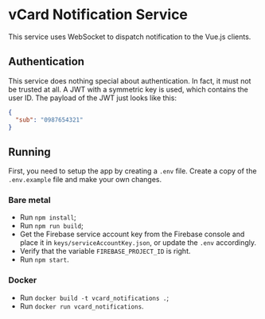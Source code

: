 # vCard Notification Service

This service uses WebSocket to dispatch notification to the Vue.js clients.

## Authentication

This service does nothing special about authentication. In fact, it must not be trusted at all. A JWT with a symmetric key is used, which contains the user ID. The payload of the JWT just looks like this:
```json
{
  "sub": "0987654321"
}
```

## Running

First, you need to setup the app by creating a `.env` file. Create a copy of the `.env.example` file and make your own changes.

### Bare metal

- Run `npm install`;
- Run `npm run build`;
- Get the Firebase service account key from the Firebase console and place it in `keys/serviceAccountKey.json`, or update the `.env` accordingly.
- Verify that the variable `FIREBASE_PROJECT_ID` is right.
- Run `npm start`.

### Docker

- Run `docker build -t vcard_notifications .`;
- Run `docker run vcard_notifications`.
